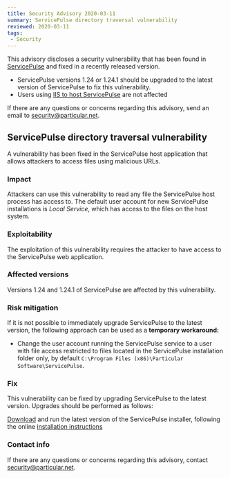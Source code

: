 ```yaml
---
title: Security Advisory 2020-03-11
summary: ServicePulse directory traversal vulnerability
reviewed: 2020-03-11
tags: 
 - Security
---
```


This advisory discloses a security vulnerability that has been found in [ServicePulse](/servicepulse/) and fixed in a recently released version.

 * ServicePulse versions 1.24 or 1.24.1 should be upgraded to the latest version of ServicePulse to fix this vulnerability.
 * Users using [IIS to host ServicePulse](/servicepulse/install-servicepulse-in-iis.md) are not affected

If there are any questions or concerns regarding this advisory, send an email to [security@particular.net](mailto://security@particular.net).

## ServicePulse directory traversal vulnerability

A vulnerability has been fixed in the ServicePulse host application that allows attackers to access files using malicious URLs.

### Impact

Attackers can use this vulnerability to read any file the ServicePulse host process has access to. The default user account for new ServicePulse installations is _Local Service_, which has access to the files on the host system.

### Exploitability

The exploitation of this vulnerability requires the attacker to have access to the ServicePulse web application.

### Affected versions

Versions 1.24 and 1.24.1 of ServicePulse are affected by this vulnerability.

### Risk mitigation

If it is not possible to immediately upgrade ServicePulse to the latest version, the following approach can be used as a **temporary workaround:**

- Change the user account running the ServicePulse service to a user with file access restricted to files located in the ServicePulse installation folder only, by default `C:\Program Files (x86)\Particular Software\ServicePulse`.

### Fix

This vulnerability can be fixed by upgrading ServicePulse to the latest version. Upgrades should be performed as follows:

[Download](https://particular.net/start-servicepulse-download) and run the latest version of the ServicePulse installer, following the online [installation instructions](/servicepulse/installation.md#installation)


### Contact info

If there are any questions or concerns regarding this advisory, contact [security@particular.net](mailto://security@particular.net).
